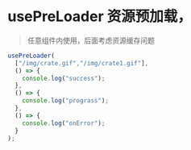 # usePreLoader 资源预加载，
> 任意组件内使用，后面考虑资源缓存问题
```js
usePreLoader(
  ["/img/crate.gif","/img/crate1.gif"],
  () => {
    console.log("success");
  },
  () => {
    console.log("prograss");
  },
  () => {
    console.log("onError");
  }
);
```

